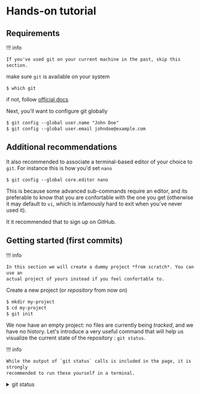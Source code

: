 
# Hands-on tutorial


## Requirements

!!! info

    If you've used git on your current machine in the past, skip this section.

make sure `git` is available on your system
```
$ which git
```
if not, follow [official docs](https://git-scm.com/book/en/v2/Getting-Started-Installing-Git)

Next, you'll want to configure git globally
```
$ git config --global user.name "John Doe"
$ git config --global user.email johndoe@example.com
```

## Additional recommendations

It also recommended to associate a terminal-based editor of your choice to `git`.
For instance this is how you'd set `nano`
```
$ git config --global core.editor nano
```
This is because some advanced sub-commands require an editor, and its preferable
to know that you are confortable with the one you get (otherwise it may default
to `vi`, which is infamously hard to exit when you've never used it).

It it recommended that to sign up on GitHub.

## Getting started (first commits)
!!! info

    In this section we will create a dummy project *from scratch*. You can use an
    actual project of yours instead if you feel confortable to.



Create a new project (or *repository* from now on)
```
$ mkdir my-project
$ cd my-project
$ git init
```
We now have an empty project: no files are currently being *tracked*, and we
have no history. Let's introduce a very useful command that will help us
visualize the current state of the repository : `git status`.

!!! info

    While the output of `git status` calls is included in the page, it is strongly
    recommended to run these yourself in a terminal.

<details><summary> git status </summary>
```

On branch main

No commits yet

nothing to commit (create/copy files and use "git add" to track)
```

</details>

!!! note
    We see that our history tree already contains a default branch named `main`. We explore the concept
    of branches in a following section.


Now let's start by creating some file
```
$ echo "Hello world !" > README.txt
```

and see how this affects the state

<details><summary> git status </summary>
```
On branch main

No commits yet

Untracked files:
  (use "git add <file>..." to include in what will be committed)
    README.txt

nothing added to commit but untracked files present (use "git add" to track)
```
</details>

We see that the file we just created is currently *untracked*, meaning its evolution is not followed by `git`.
The output of `git status` also contains a helpful hint at what to do next to start tracking it:

```
$ git add README.txt
```
<details><summary> git status </summary>
```
On branch main

No commits yet

Changes to be committed:
  (use "git rm --cached <file>..." to unstage)
    new file:   README.txt
```
</details>

We see that `README.txt` is now being *tracked* by the system, but it is not *commited* yet, meaning we haven't created an actual *version* (or *commit*, from now on) in the history. So let's do just that

```
$ git commit -m "Add README.txt"
```

with `-m`, with associate a *message* to our commit.
The message should be *concise* yet *meaningful* and describe the change that was performed.

<details><summary> git status </summary>
```
On branch main
nothing to commit, working tree clean
```
</details>

Hurray ! Now `README.txt` is being tracked by `git` *and* we have a history that should look something like this
(hey, one has to start _somewhere_)

<p align="center">
<img title="one lonely commit" src="https://raw.githubusercontent.com/neutrinoceros/training/git_intro/git/intro/docs/singl_commit_history.png">
</p>
!!! note

    `HEAD` represents our current position in the history. It usually points to the latest commit.
    In the next section we will learn how to *move* it across the history tree.

More interestingly, we can now visualize our brand new history with `git log`, which should output something like this
```
commit 956206c5db49848047ef45161ed9e457dcb5f9a8 (HEAD -> main)
Author: John Doe <johndoe@example.com>
Date:   Mon Nov 28 15:22:38 2022 +0100

    Add README.txt
```

There we see all our most recent commits (just one in this case).

!!! note

    In addition to the rest of our metadata (author, date, commit message), each commit is uniquely identified by a [hash](https://en.wikipedia.org/wiki/Secure_Hash_Algorithms)
    (`956206c5db49848047ef45161ed9e457dcb5f9a8` in the example above). This is an alpha-numeric string
    that is generated by a deterministic but chaotic algorithm, which outputs are *very likely* to be unique
    within a project.

!!! abstract "Excercise"

    Repeat the last few steps: add new files to the index, and commit them


!!! bug "TODO"
    demonstrate how to modify already tracked files (into `git add -u`, `git diff`)


Now we should have a more detailed history

<p align="center">
<img title="one lonely branch" src="https://raw.githubusercontent.com/neutrinoceros/training/git_intro/git/intro/docs/single_branch_linear_history_annotated_1.png">
</p>




## Going back in time

!!! info

    In this section we will learn how to *navigate* the history, i.e., visiting previous versions of the project using `git checkout`

`git checkout` is the go-to command to **change the position of `HEAD` on the history tree**.


Say we want to visualize our project as it was two commits ago. What we want is to displace `HEAD` as

<p align="center">
<img title="one lonely branch" src="https://raw.githubusercontent.com/neutrinoceros/training/git_intro/git/intro/docs/single_branch_linear_history_annotated_2.png">
</p>

This can be done as a *relative* displacement

```
$ git checkout HEAD~2
```

Alternatively, if we know the hash of the exact commit we want to visit, we can use *absolute* displacement. For instance
```
$ git checkout 956206c5db49848047ef45161ed9e457dcb5f9a8
```

!!! note
    While visiting a commit that belongs to the past, we **cannot** commit new changes (time paradoxes are not allowed !)


To get back to our initial state (visit the *present*) of our `main` branch
```
$ git chekcout main
```

To get back to the *previous* position in history, a convenience, akin to `cd -` is
```
$ git checkout -
```

## Using a remote reference

!!! info

    In this section we learn how to synchronise a local copy with a distant remote using `git pull` and `git push`

## Using branches

!!! info

    In this section we will learn how to use history *branches*,
    which are a central and powerful concept at the heart of most development workflows.

### Introdution to branches
A branch can be thought of as an *alternative timeline* in which changes can be made without impacting the state of the `main` history.

A branch may be used to develop a change (say a feature in your code, a section in your paper...), **in isolation**.
Here's what a two-branch history may look like

<p align="center">
<img title="thinking in branches (HEAD on main)" src="https://raw.githubusercontent.com/neutrinoceros/training/git_intro/git/intro/docs/multi_branch_history_annotated_2.png">
</p>

Notice that commits have been made to both branches since their last common ancestor commit.
Indeed, branches allow you to work on multiple aspects of your projects in parallel.
This is also what enables *collaborating* on a project with other persons.

It is best to keep each branch dedicated to a very specific task to avoid overlaps (conflicts).


Again, `HEAD` indicates our current position on the history tree. It can only point to one branch at a time.
Visualizing the current branch on the command line is done like so
```
$ git branch
* main
feature
```
where the `*` char indicates the current position of `HEAD`.

As you may have guessed, the natural way to *switch branch* is to use `git checkout`

```
$ git checkout feature
```

<p align="center">
<img title="thinking in branches (HEAD on branch)" src="https://raw.githubusercontent.com/neutrinoceros/training/git_intro/git/intro/docs/multi_branch_history_annotated_1.png">
</p>

### Creating a new branch
To create a new branch, and position `HEAD` onto it
```
$ git branch feature_2
$ git checkout feature_2
```
Alternatively, this can be accomplished in one command with
```
$ git checkout -b feature_2
```
where `-b` means (you guessed it) "branch".

### Merging back
Reconcilling parallel histories is called *merging*.

```
$ git checkout main
$ git pull
$ git merge --no-ff feature
```
